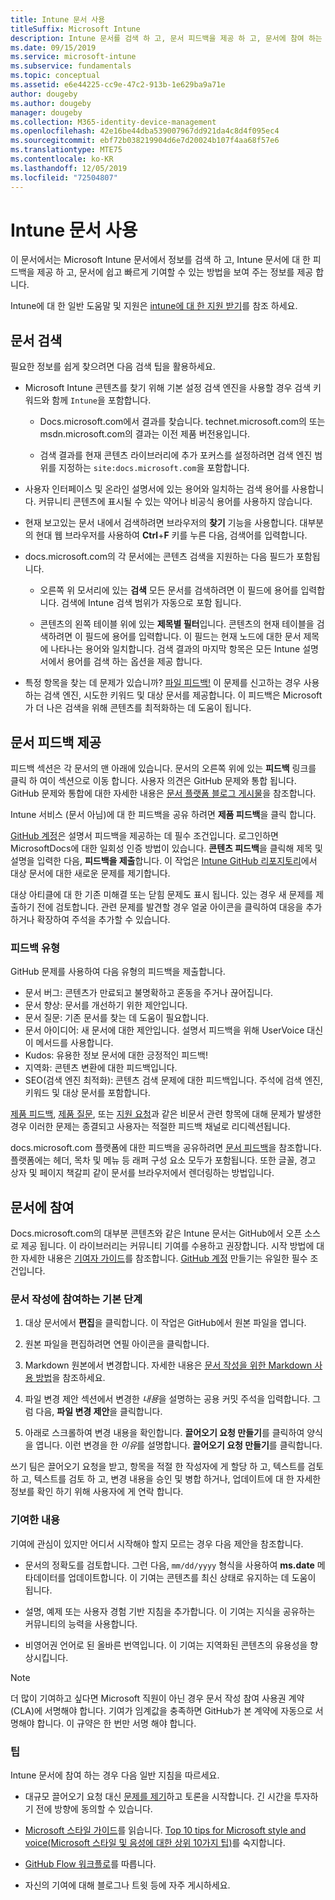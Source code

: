 ```yaml
---
title: Intune 문서 사용
titleSuffix: Microsoft Intune
description: Intune 문서를 검색 하 고, 문서 피드백을 제공 하 고, 문서에 참여 하는 방법을 알아봅니다.
ms.date: 09/15/2019
ms.service: microsoft-intune
ms.subservice: fundamentals
ms.topic: conceptual
ms.assetid: e6e44225-cc9e-47c2-913b-1e629ba9a71e
author: dougeby
ms.author: dougeby
manager: dougeby
ms.collection: M365-identity-device-management
ms.openlocfilehash: 42e16be44dba539007967dd921da4c8d4f095ec4
ms.sourcegitcommit: ebf72b038219904d6e7d20024b107f4aa68f57e6
ms.translationtype: MTE75
ms.contentlocale: ko-KR
ms.lasthandoff: 12/05/2019
ms.locfileid: "72504807"
---
```

# <a name="using-the-intune-docs"></a>Intune 문서 사용

이 문서에서는 Microsoft Intune 문서에서 정보를 검색 하 고, Intune 문서에 대 한 피드백을 제공 하 고, 문서에 쉽고 빠르게 기여할 수 있는 방법을 보여 주는 정보를 제공 합니다.

Intune에 대 한 일반 도움말 및 지원은 [intune에 대 한 지원 받기](../get-support.md)를 참조 하세요.

## <a name="search-the-docs"></a>문서 검색

 필요한 정보를 쉽게 찾으려면 다음 검색 팁을 활용하세요.  

- Microsoft Intune 콘텐츠를 찾기 위해 기본 설정 검색 엔진을 사용할 경우 검색 키워드와 함께 `Intune`을 포함합니다.  

  - Docs.microsoft.com에서 결과를 찾습니다. technet.microsoft.com의 또는 msdn.microsoft.com의 결과는 이전 제품 버전용입니다.  

  - 검색 결과를 현재 콘텐츠 라이브러리에 추가 포커스를 설정하려면 검색 엔진 범위를 지정하는 `site:docs.microsoft.com`을 포함합니다.  

- 사용자 인터페이스 및 온라인 설명서에 있는 용어와 일치하는 검색 용어를 사용합니다. 커뮤니티 콘텐츠에 표시될 수 있는 약어나 비공식 용어를 사용하지 않습니다.

- 현재 보고있는 문서 내에서 검색하려면 브라우저의 **찾기** 기능을 사용합니다. 대부분의 현대 웹 브라우저를 사용하여 **Ctrl**+**F** 키를 누른 다음, 검색어를 입력합니다.  

- docs.microsoft.com의 각 문서에는 콘텐츠 검색을 지원하는 다음 필드가 포함됩니다.  

  - 오른쪽 위 모서리에 있는 **검색** 모든 문서를 검색하려면 이 필드에 용어를 입력합니다. 검색에 Intune 검색 범위가 자동으로 포함 됩니다.

  - 콘텐츠의 왼쪽 테이블 위에 있는 **제목별 필터**입니다. 콘텐츠의 현재 테이블을 검색하려면 이 필드에 용어를 입력합니다. 이 필드는 현재 노드에 대한 문서 제목에 나타나는 용어와 일치합니다. 검색 결과의 마지막 항목은 모든 Intune 설명서에서 용어를 검색 하는 옵션을 제공 합니다.

- 특정 항목을 찾는 데 문제가 있습니까? [파일 피드백!](#provide-doc-feedback) 이 문제를 신고하는 경우 사용하는 검색 엔진, 시도한 키워드 및 대상 문서를 제공합니다. 이 피드백은 Microsoft가 더 나은 검색을 위해 콘텐츠를 최적화하는 데 도움이 됩니다.  

## <a name="provide-doc-feedback"></a>문서 피드백 제공

피드백 섹션은 각 문서의 맨 아래에 있습니다. 문서의 오른쪽 위에 있는 **피드백** 링크를 클릭 하 여이 섹션으로 이동 합니다. 사용자 의견은 GitHub 문제와 통합 됩니다. GitHub 문제와 통합에 대한 자세한 내용은 [문서 플랫폼 블로그 게시물](https://docs.microsoft.com/teamblog/a-new-feedback-system-is-coming-to-docs)을 참조합니다.

Intune 서비스 (문서 아님)에 대 한 피드백을 공유 하려면 **제품 피드백**을 클릭 합니다.

[GitHub 계정](https://github.com/join)은 설명서 피드백을 제공하는 데 필수 조건입니다. 로그인하면 MicrosoftDocs에 대한 일회성 인증 방법이 있습니다. **콘텐츠 피드백**을 클릭해 제목 및 설명을 입력한 다음, **피드백을 제출**합니다. 이 작업은 [Intune GitHub 리포지토리](https://github.com/MicrosoftDocs/intunedocs/issues)에서 대상 문서에 대한 새로운 문제를 제기합니다.

대상 아티클에 대 한 기존 미해결 또는 닫힘 문제도 표시 됩니다. 있는 경우 새 문제를 제출하기 전에 검토합니다. 관련 문제를 발견할 경우 얼굴 아이콘을 클릭하여 대응을 추가하거나 확장하여 주석을 추가할 수 있습니다.

### <a name="types-of-feedback"></a>피드백 유형

GitHub 문제를 사용하여 다음 유형의 피드백을 제출합니다.

- 문서 버그: 콘텐츠가 만료되고 불명확하고 혼동을 주거나 끊어집니다.
- 문서 향상: 문서를 개선하기 위한 제안입니다.
- 문서 질문: 기존 문서를 찾는 데 도움이 필요합니다.
- 문서 아이디어: 새 문서에 대한 제안입니다. 설명서 피드백을 위해 UserVoice 대신 이 메서드를 사용합니다.
- Kudos: 유용한 정보 문서에 대한 긍정적인 피드백!
- 지역화: 콘텐츠 변환에 대한 피드백입니다.
- SEO(검색 엔진 최적화): 콘텐츠 검색 문제에 대한 피드백입니다. 주석에 검색 엔진, 키워드 및 대상 문서를 포함합니다.

[제품 피드백](https://microsoftintune.uservoice.com/forums/291681-ideas), [제품 질문](https://social.technet.microsoft.com/Forums/en-US/home?forum=microsoftintuneprod), 또는 [지원 요청](../get-support.md)과 같은 비문서 관련 항목에 대해 문제가 발생한 경우 이러한 문제는 종결되고 사용자는 적절한 피드백 채널로 리디렉션됩니다.

docs.microsoft.com 플랫폼에 대한 피드백을 공유하려면 [문서 피드백](https://aka.ms/sitefeedback)을 참조합니다. 플랫폼에는 헤더, 목차 및 메뉴 등 래퍼 구성 요소 모두가 포함됩니다. 또한 글꼴, 경고 상자 및 페이지 책갈피 같이 문서를 브라우저에서 렌더링하는 방법입니다.

## <a name="contribute-to-docs"></a>문서에 참여

Docs.microsoft.com의 대부분 콘텐츠와 같은 Intune 문서는 GitHub에서 오픈 소스로 제공 됩니다. 이 라이브러리는 커뮤니티 기여를 수용하고 권장합니다. 시작 방법에 대한 자세한 내용은 [기여자 가이드](https://docs.microsoft.com/contribute)를 참조합니다. [GitHub 계정](https://github.com/join) 만들기는 유일한 필수 조건입니다.

### <a name="basic-steps-to-contribute-to-docs"></a>문서 작성에 참여하는 기본 단계

1. 대상 문서에서 **편집**을 클릭합니다. 이 작업은 GitHub에서 원본 파일을 엽니다.  

2. 원본 파일을 편집하려면 연필 아이콘을 클릭합니다.  

3. Markdown 원본에서 변경합니다. 자세한 내용은 [문서 작성을 위한 Markdown 사용 방법](https://docs.microsoft.com/contribute/how-to-write-use-markdown)을 참조하세요.  

4. 파일 변경 제안 섹션에서 변경한 *내용*을 설명하는 공용 커밋 주석을 입력합니다. 그럼 다음, **파일 변경 제안**을 클릭합니다.  

5. 아래로 스크롤하여 변경 내용을 확인합니다. **끌어오기 요청 만들기**를 클릭하여 양식을 엽니다. 이런 변경을 한 *이유*를 설명합니다. **끌어오기 요청 만들기**를 클릭합니다.

쓰기 팀은 끌어오기 요청을 받고, 항목을 적절 한 작성자에 게 할당 하 고, 텍스트를 검토 하 고, 텍스트를 검토 하 고, 변경 내용을 승인 및 병합 하거나, 업데이트에 대 한 자세한 정보를 확인 하기 위해 사용자에 게 연락 합니다.  

### <a name="what-to-contribute"></a>기여한 내용

기여에 관심이 있지만 어디서 시작해야 할지 모르는 경우 다음 제안을 참조합니다.  

- 문서의 정확도를 검토합니다. 그런 다음, `mm/dd/yyyy` 형식을 사용하여 **ms.date** 메타데이터를 업데이트합니다. 이 기여는 콘텐츠를 최신 상태로 유지하는 데 도움이 됩니다.  

- 설명, 예제 또는 사용자 경험 기반 지침을 추가합니다. 이 기여는 지식을 공유하는 커뮤니티의 능력을 사용합니다.

- 비영어권 언어로 된 올바른 번역입니다. 이 기여는 지역화된 콘텐츠의 유용성을 향상시킵니다.  

> [!Note]  
> 더 많이 기여하고 싶다면 Microsoft 직원이 아닌 경우 문서 작성 참여 사용권 계약(CLA)에 서명해야 합니다. 기여가 임계값을 충족하면 GitHub가 본 계약에 자동으로 서명해야 합니다. 이 규약은 한 번만 서명 해야 합니다.

### <a name="tips"></a>팁

Intune 문서에 참여 하는 경우 다음 일반 지침을 따르세요.

- 대규모 끌어오기 요청 대신 [문제를 제기](#provide-doc-feedback)하고 토론을 시작합니다. 긴 시간을 투자하기 전에 방향에 동의할 수 있습니다.  

- [Microsoft 스타일 가이드](https://aka.ms/MicrosoftStyle)를 읽습니다. [Top 10 tips for Microsoft style and voice(Microsoft 스타일 및 음성에 대한 상위 10가지 팁)](https://docs.microsoft.com/style-guide/top-10-tips-style-voice)를 숙지합니다.  

- [GitHub Flow 워크플로](https://guides.github.com/introduction/flow/)를 따릅니다.  

- 자신의 기여에 대해 블로그나 트윗 등에 자주 게시하세요.  
